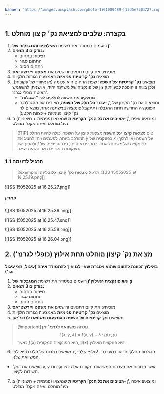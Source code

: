 ```yaml
---
banner: "https://images.unsplash.com/photo-1561089489-f13d5e730d72?crop=entropy&cs=tinysrgb&fit=max&fm=jpg&ixid=M3wzNjAwOTd8MHwxfHNlYXJjaHwxfHxjYWxjdWx1c3xlbnwwfDB8fHwxNzQ3NDk0MzEwfDA&ixlib=rb-4.1.0&q=80&w=1080"
---
```

```table-of-contents
```
## 1. בקצרה: שלבים למציאת נק׳ קיצון **מוחלט**
1. רושמים במסודר את רשימת **האילוצים והמגבלות של $f$**
2. **בודקים 3 תנאים:**
	- רציפות בתחום
	- התחום סגור
	- התחום חסום
3. מוכיחים את קיום התנאים ורושמים את **משפט ויירשטראס**
4. מוצאים **נק׳ קריטיות פנימיות** באמצעות נגזרות חלקיות
5. מוצאים **נק׳ קריטיות על השפה:** שפת התחום היא עקומה (או איחוד של עקומות), ולכן בעיה זו הופכת לבעיית קיצון של פונקציה של משתנה יחיד, או שניתן להשתמש בשיטת כופלי לגרנז'.
	- מחלקים את השפה לחלקים לפי ״הגבלות״
	- **עבור כל חלק של השפה**, מציבים את ההגבלה ב- $f$, ומוצאים את נק׳ הקיצון של הפונקציה החדשה תחת ההגבלה (תתקבל פונקציה במשתנה אחד, מוצאים לה נק׳ קיצון פנימיות + קצוות הקטע)
6. **מציבים את כל הנק׳ הקריטיות** שנמצאו (פנימיות + חיצוניות) ב- $f$, ומוצאים איפה מינ׳ מוחלט ואיפה מקס׳ מוחלט.

> [!TIP] טיפ **מציאת קיצון על השפה**
> מציאת קיצון על השפה יכולה להיות החלק המורכב ביותר. לפעמים ניתן להציג את $y$ כפונקציה של $x$ (או להפך) על השפה ולהפוך את $f$ לפונקציה של משתנה אחד. במקרים אחרים, פרמטריזציה של העקומה המגדילה את השפה יעילה.

### 1.1 תרגיל לדוגמה
> [!example] תרגיל **מציאת נק׳ קיצון גלובליות**
> ![[SS 15052025 at 16.25.19.png]]

![[SS 15052025 at 16.25.27.png]]
##### פתרון
![[SS 15052025 at 16.25.39.png]]

![[SS 15052025 at 16.25.47.png]]

![[SS 15052025 at 16.25.58.png]]

![[SS 15052025 at 16.26.04.png]]

## 2. מציאת נק׳ קיצון מוחלט **תחת אילוץ** (כופלי לגרנז׳)
**באילוץ הכוונה לתחום שהוא מסגרת שאין לנו איך להתמודד איתה (עיגול, חצי עיגול וכו׳)** 

1. רושמים במסודר את רשימת **המגבלות של $f$ ואת פונקצית האילוץ $g$**
2. **בודקים 3 תנאים:**
	- רציפות בתחום
	- התחום סגור
	- התחום חסום
3. מוכיחים את קיום התנאים ורושמים את **משפט ויירשטראס**
4. מוצאים **נק׳ קריטיות פנימיות** באמצעות נגזרות חלקיות
5. מוצאים **נק׳ קריטיות על השפה באמצעות משוואת לגרנז׳יאן:** 
> [!important] נוסחה **משוואת לגרנז׳יאן**
$$L(x,y,\lambda) = f(x,y) - \lambda \cdot g(x,y)$$
כאשר $f(x)$ היא הפונקציה המקורית, $g(x)$ היא פונקצית האילוץ.

6. מוצאים נגזרות של הלגרנז׳יאן לפי $x$, לפי $y$ ולפי $\lambda$. הנגזרות החלקיות יהוו כמערכת המשוואת שלנו.
- מוצאים את הנק׳ $x, y$ אשר פותרות את מערכת המשוואות. נקודות אלה יהיו נקודות חשודות לקיצון.
7. **מציבים את כל הנק׳ הקריטיות** שנמצאו (פנימיות + חיצוניות) ב- $f$, ומוצאים איפה מינ׳ מוחלט ואיפה מקס׳ מוחלט